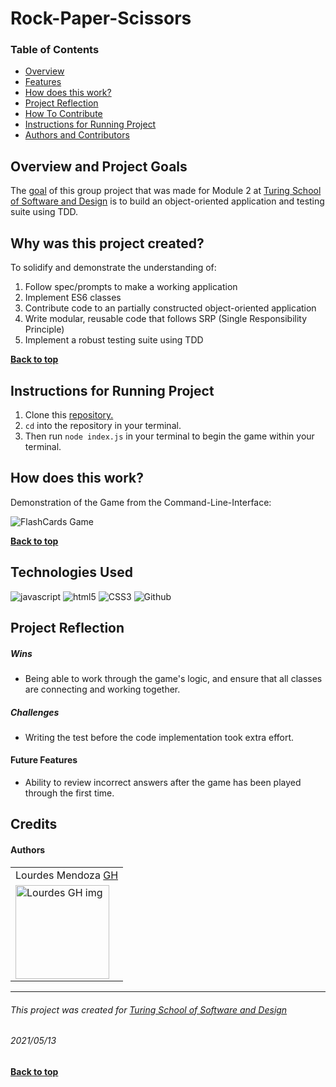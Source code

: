 # Rock-Paper-Scissors
### Table of Contents
- [Overview](#overview-and-project-goals)
- [Features](#features)
- [How does this work?](#how-does-this-work)
- [Project Reflection](#project-reflection)
- [How To Contribute](#want-to-contribute)
- [Instructions for Running Project](#Instructions-for-running-project)
- [Authors and Contributors](#credits)

## Overview and Project Goals
The [goal](https://frontend.turing.edu/projects/flash-cards.html) of this group project that was made for Module  2 at [Turing School of Software and Design](https://turing.io/) is to build an object-oriented application and testing suite using TDD.

## Why was this project created?
To solidify and demonstrate the understanding of:
1. Follow spec/prompts to make a working application
2. Implement ES6 classes
3. Contribute code to an partially constructed object-oriented application
4. Write modular, reusable code that follows SRP (Single Responsibility Principle)
5. Implement a robust testing suite using TDD


**[Back to top](#table-of-contents)**

## Instructions for Running Project
1. Clone this [repository.](https://github.com/mendozalourdes/flashcards-starter)
2. `cd` into the repository in your terminal.
3. Then run `node index.js` in your terminal to begin the game within your terminal.

## How does this work?
Demonstration of the Game from the Command-Line-Interface:

![FlashCards Game](https://media.giphy.com/media/1AUME89Q8sOGnXeLaE/giphy.gif)

**[Back to top](#table-of-contents)**



## Technologies Used
<p align="left">
  <img src="https://img.shields.io/badge/javascript%20-%23323330.svg?&style=for-the-badge&logo=javascript&logoColor=%23F7DF1E" alt="javascript" />
  <img src="https://img.shields.io/badge/html5%20-%23E34F26.svg?&style=for-the-badge&logo=html5&logoColor=white" alt="html5"/>
  <img src="https://img.shields.io/badge/css3%20-%231572B6.svg?&style=for-the-badge&logo=css3&logoColor=white" alt="CSS3"/>
  <img src="https://img.shields.io/badge/GitHub-100000?style=for-the-badge&logo=github&logoColor=white" alt="Github" />
</p>

## Project Reflection

##### Wins
* Being able to work through the game's logic, and ensure that all classes are connecting and working together.

##### Challenges
* Writing the test before the code implementation took extra effort.

#### Future Features
* Ability to review incorrect answers after the game has been played through the first time.

## Credits
#### Authors
<table>
    <tr>
        <td> Lourdes Mendoza <a href="https://github.com/mendozalourdes/intention-timer">GH</td>
    </tr>
    </tr>
    <td><img src="https://avatars.githubusercontent.com/u/78240633?v=4" alt="Lourdes GH img"
 width="150" height="auto" /></td>
    <tr>
</table>

**************************************************************************
###### This project was created for [Turing School of Software and Design](https://turing.io/)
###### 2021/05/13
**[Back to top](#table-of-contents)**
